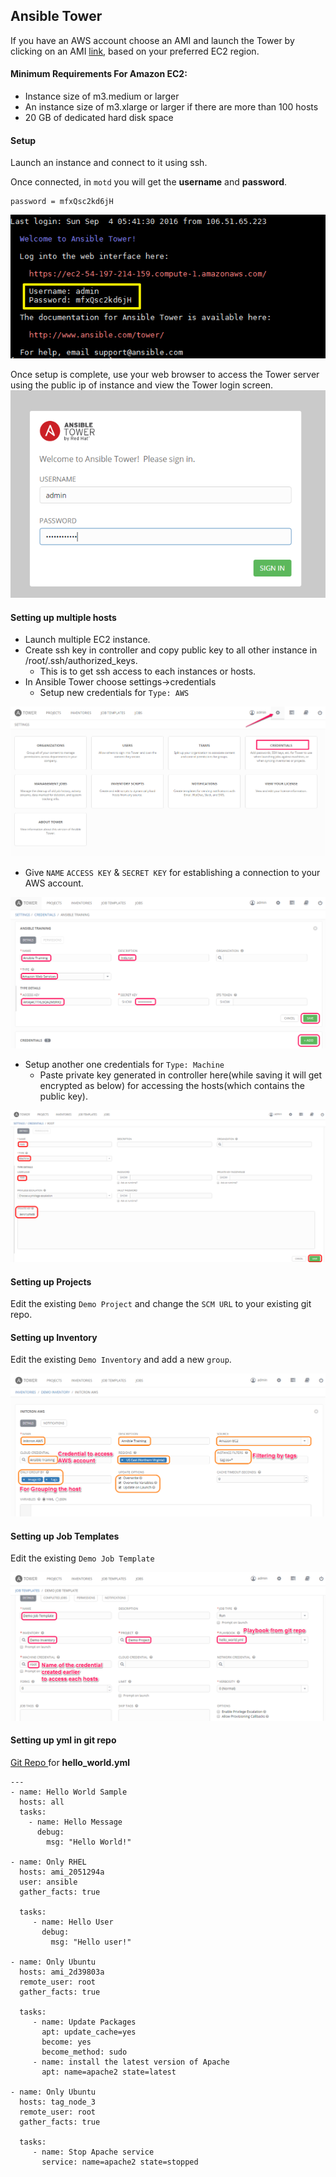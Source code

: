 ## Ansible Tower

If you have an AWS account choose an AMI and launch the Tower by clicking on an AMI [link](https://www.ansible.com/tower-trial), based on your preferred EC2 region.

#### Minimum Requirements For Amazon EC2:

* Instance size of m3.medium or larger
* An instance size of m3.xlarge or larger if there are more than 100 hosts
* 20 GB of dedicated hard disk space

#### Setup

Launch an instance and connect to it using ssh.

Once connected, in `motd` you will get the **username** and **password**.

```
password = mfxQsc2kd6jH
```

![motd](images/1.png)

Once setup is complete, use your web browser to access the Tower server using the public ip of instance and view the Tower login screen.
![tower login](images/2.png)

#### Setting up multiple hosts

* Launch multiple EC2 instance.
* Create ssh key in controller and copy public key to all other instance in /root/.ssh/authorized_keys.
  * This is to get ssh access to each instances or hosts.
* In Ansible Tower choose settings->credentials
  * Setup new credentials for `Type: AWS`

![credentials](images/3.png)

  * Give `NAME` `ACCESS KEY` & `SECRET KEY` for establishing a connection to your AWS account.

![AWS](images/4.png)

  * Setup another one credentials for `Type: Machine`
    * Paste private key generated in controller here(while saving it will get encrypted as below) for accessing the hosts(which contains the public key).

![Machine](images/5.png)

#### Setting up Projects

Edit the existing `Demo Project` and change the `SCM URL` to your existing git repo.

#### Setting up Inventory

Edit the existing `Demo Inventory` and add a new `group`.

![Inventory](images/6.png)

#### Setting up Job Templates

Edit the existing `Demo Job Template`

![Demo Job Template](images/7.png)

#### Setting up yml in git repo

[Git Repo ](https://github.com/MeenachiSundaram/ansible-training-demo.git) for **hello_world.yml**

```
---
- name: Hello World Sample
  hosts: all
  tasks:
    - name: Hello Message
      debug:
        msg: "Hello World!"

- name: Only RHEL
  hosts: ami_2051294a
  user: ansible
  gather_facts: true

  tasks:
     - name: Hello User
       debug:
         msg: "Hello user!"

- name: Only Ubuntu
  hosts: ami_2d39803a
  remote_user: root
  gather_facts: true

  tasks:
     - name: Update Packages
       apt: update_cache=yes
       become: yes
       become_method: sudo
     - name: install the latest version of Apache
       apt: name=apache2 state=latest

- name: Only Ubuntu
  hosts: tag_node_3
  remote_user: root
  gather_facts: true

  tasks:
     - name: Stop Apache service
       service: name=apache2 state=stopped
```
